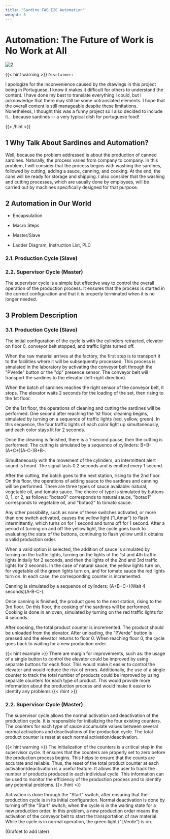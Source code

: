 ```yaml
---
title: "Sardine FAB E2E Automation"
weight: 6
---
```


# **Automation: The Future of Work is No Work at All**

![2](https://assets.bonappetit.com/photos/5c05882fed3d591355454864/master/pass/tinned-fish-gift-guide-lede.gif)

{{< hint warning >}}
`Disclaimer:`

I apologize for the inconvenience caused by the drawings in this project being in Portuguese. I know it makes it difficult for others to understand the content. I have done my best to translate everything I could, but I acknowledge that there may still be some untranslated elements. I hope that the overall content is still manageable despite these limitations. Nonetheless, I thought this was a funny project so I also decided to include it... because sardines -- a very typical dish for portuguese food!

{{< /hint >}}

## 1 Why Talk About Sardines and Automation?

Well, because the problem addressed is about the production of canned sardines. Naturally, the process varies from company to company. In this problem, I will consider that the process begins with washing the sardines, followed by cutting, adding a sauce, canning, and cooking. At the end, the cans will be ready for storage and shipping. I also consider that the washing and cutting processes, which are usually done by employees, will be carried out by machines specifically designed for that purpose.

## 2 Automation in Our World

- Encapsulation

- Macro Steps

- Master/Slave

- Ladder Diagram, Instruction List, PLC

### 2.1. Production Cycle (Slave)

### 2.2. Supervisor Cycle (Master)

The supervisor cycle is a simple but effective way to control the overall operation of the production process. It ensures that the process is started in the correct configuration and that it is properly terminated when it is no longer needed.

## 3 Problem Description

### 3.1. Production Cycle (Slave)

The initial configuration of the cycle is with the cylinders retracted, elevator on floor 0, conveyor belt stopped, and traffic lights turned off.

When the raw material arrives at the factory, the first step is to transport it to the facilities where it will be subsequently processed. This process is simulated in the laboratory by activating the conveyor belt through the "PVerde" button or the "dp" presence sensor. The conveyor belt will transport the sardines to the elevator (left-right direction). 

When the batch of sardines reaches the right sensor of the conveyor belt, it stops. The elevator waits 2 seconds for the loading of the set, then rising to the 1st floor.

On the 1st floor, the operations of cleaning and cutting the sardines will be performed. One second after reaching the 1st floor, cleaning begins, simulated by turning on a sequence of traffic lights (red, yellow, green). In this sequence, the four traffic lights of each color light up simultaneously, and each color stays lit for 2 seconds.

Once the cleaning is finished, there is a 1-second pause, then the cutting is performed. The cutting is simulated by a sequence of cylinders: B+B-(A+C+)(A-C-)B+B-.

Simultaneously with the movement of the cylinders, an intermittent alert sound is heard. The signal lasts 0.2 seconds and is emitted every 1 second.

After the cutting, the batch goes to the next station, rising to the 2nd floor. On this floor, the operations of adding sauce to the sardines and canning will be performed. There are three types of sauce available: natural, vegetable oil, and tomato sauce. The choice of type is simulated by buttons 0, 1, or 2, as follows: "botao0" corresponds to natural sauce, "botao1" corresponds to vegetable oil, and "botao2" to tomato sauce.

Any other possibility, such as none of these switches activated, or more than one switch activated, causes the yellow light ("LAmar") to flash intermittently, which turns on for 1 second and turns off for 1 second. After a period of turning on and off the yellow light, the cycle goes back to evaluating the state of the buttons, continuing to flash yellow until it obtains a valid production order.

When a valid option is selected, the addition of sauce is simulated by turning on the traffic lights, turning on the lights of the 1st and 4th traffic lights initially for 2 seconds, and then the lights of the 2nd and 3rd traffic lights for 2 seconds. In the case of natural sauce, the yellow lights turn on, for vegetable oil the green lights turn on, and for tomato sauce the red lights turn on. In each case, the corresponding counter is incremented.

Canning is simulated by a sequence of cylinders: (A+B+C+)(Wait 4 seconds)(A-B-C-).

Once canning is finished, the product goes to the next station, rising to the 3rd floor. On this floor, the cooking of the sardines will be performed. Cooking is done in an oven, simulated by turning on the red traffic lights for 4 seconds.

After cooking, the total product counter is incremented. The product should be unloaded from the elevator. After unloading, the "PVerde" button is pressed and the elevator returns to floor 0. When reaching floor 0, the cycle goes back to waiting for a new production order.

{{< hint example >}}
There are margin for improvements, such as: the usage of a single button to control the elevator could be improved by using separate buttons for each floor. This would make it easier to control the elevator and would reduce the risk of errors. Additionally, the use of a single counter to track the total number of products could be improved by using separate counters for each type of product. This would provide more information about the production process and would make it easier to identify any problems
{{< /hint >}}

### 2.2. Supervisor Cycle (Master)

The supervisor cycle allows the normal activation and deactivation of the production cycle. It is responsible for initializing the four existing counters. The counters for each type of sauce accumulate values between several normal activations and deactivations of the production cycle. The total product counter is reset at each normal activation/deactivation.

{{< hint warning >}}
The initialization of the counters is a critical step in the supervisor cycle. It ensures that the counters are properly set to zero before the production process begins. This helps to ensure that the counts are accurate and reliable. Thus, the reset of the total product counter at each activation/deactivation is a useful feature. It allows the user to track the number of products produced in each individual cycle. This information can be used to monitor the efficiency of the production process and to identify any potential problems.
{{< /hint >}}

Activation is done through the "Start" switch, after ensuring that the production cycle is in its initial configuration. Normal deactivation is done by turning off the "Start" switch, when the cycle is in the waiting state for a new production order. In this problem, a new production order means the activation of the conveyor belt to start the transportation of raw material. While the cycle is in normal operation, the green light ("LVerde") is on.

(Grafcet to add later)